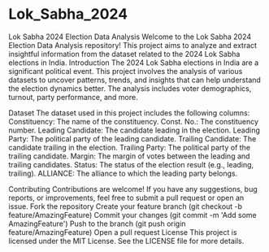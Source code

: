 # Lok_Sabha_2024
Lok Sabha 2024 Election Data Analysis
Welcome to the Lok Sabha 2024 Election Data Analysis repository! This project aims to analyze and extract insightful information from the dataset related to the 2024 Lok Sabha elections in India.
Introduction
The 2024 Lok Sabha elections in India are a significant political event. This project involves the analysis of various datasets to uncover patterns, trends, and insights that can help understand the election dynamics better. The analysis includes voter demographics, turnout, party performance, and more.

Dataset
The dataset used in this project includes the following columns:
Constituency: The name of the constituency.
Const. No.: The constituency number.
Leading Candidate: The candidate leading in the election.
Leading Party: The political party of the leading candidate.
Trailing Candidate: The candidate trailing in the election.
Trailing Party: The political party of the trailing candidate.
Margin: The margin of votes between the leading and trailing candidates.
Status: The status of the election result (e.g., leading, trailing).
ALLIANCE: The alliance to which the leading party belongs.

Contributing
Contributions are welcome! If you have any suggestions, bug reports, or improvements, feel free to submit a pull request or open an issue.
Fork the repository
Create your feature branch (git checkout -b feature/AmazingFeature)
Commit your changes (git commit -m 'Add some AmazingFeature')
Push to the branch (git push origin feature/AmazingFeature)
Open a pull request
License
This project is licensed under the MIT License. See the LICENSE file for more details.

